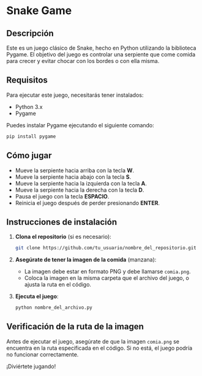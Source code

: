 # Snake Game

## Descripción

Este es un juego clásico de Snake, hecho en Python utilizando la biblioteca Pygame. El objetivo del juego es controlar una serpiente que come comida para crecer y evitar chocar con los bordes o con ella misma.

## Requisitos

Para ejecutar este juego, necesitarás tener instalados:

- Python 3.x
- Pygame

Puedes instalar Pygame ejecutando el siguiente comando:

```bash
pip install pygame
```

## Cómo jugar

- Mueve la serpiente hacia arriba con la tecla **W**.
- Mueve la serpiente hacia abajo con la tecla **S**.
- Mueve la serpiente hacia la izquierda con la tecla **A**.
- Mueve la serpiente hacia la derecha con la tecla **D**.
- Pausa el juego con la tecla **ESPACIO**.
- Reinicia el juego después de perder presionando **ENTER**.

## Instrucciones de instalación

1. **Clona el repositorio** (si es necesario):
   ```bash
   git clone https://github.com/tu_usuario/nombre_del_repositorio.git
   ```

2. **Asegúrate de tener la imagen de la comida** (manzana):
   - La imagen debe estar en formato PNG y debe llamarse `comia.png`.
   - Coloca la imagen en la misma carpeta que el archivo del juego, o ajusta la ruta en el código.

3. **Ejecuta el juego**:
   ```bash
   python nombre_del_archivo.py
   ```

## Verificación de la ruta de la imagen

Antes de ejecutar el juego, asegúrate de que la imagen `comia.png` se encuentra en la ruta especificada en el código. Si no está, el juego podría no funcionar correctamente.

¡Diviértete jugando!
